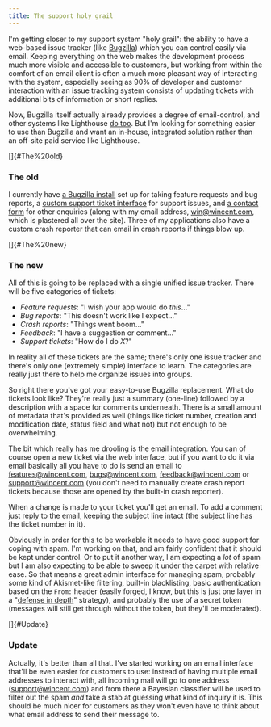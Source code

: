 ```yaml
---
title: The support holy grail
---
```


I'm getting closer to my support system "holy grail": the ability to have a web-based issue tracker (like [Bugzilla](http://www.wincent.com/knowledge-base/Bugzilla)) which you can control easily via email. Keeping everything on the web makes the development process much more visible and accessible to customers, but working from within the comfort of an email client is often a much more pleasant way of interacting with the system, especially seeing as 90% of developer and customer interaction with an issue tracking system consists of updating tickets with additional bits of information or short replies.

Now, Bugzilla itself actually already provides a degree of email-control, and other systems like Lighthouse [do too](http://www.lighthouseapp.com/help/how-do-i-send-emails-to-lighthouse). But I'm looking for something easier to use than Bugzilla and want an in-house, integrated solution rather than an off-site paid service like Lighthouse.

[]{#The%20old}

### The old

I currently have [a Bugzilla install](http://bugs.wincent.com/) set up for taking feature requests and bug reports, a [custom support ticket interface](https://secure.wincent.com/a/support/tickets/) for support issues, and [a contact form](http://www.wincent.com/a/contact/mail/) for other enquiries (along with my email address, <win@wincent.com>, which is plastered all over the site). Three of my applications also have a custom crash reporter that can email in crash reports if things blow up.

[]{#The%20new}

### The new

All of this is going to be replaced with a single unified issue tracker. There will be five categories of tickets:

-   *Feature requests*: "I wish your app would do *this*..."
-   *Bug reports*: "This doesn't work like I expect..."
-   *Crash reports*: "Things went boom..."
-   *Feedback*: "I have a suggestion or comment..."
-   *Support tickets*: "How do I do *X*?"

In reality all of these tickets are the same; there's only one issue tracker and there's only one (extremely simple) interface to learn. The categories are really just there to help me organize issues into groups.

So right there you've got your easy-to-use Bugzilla replacement. What do tickets look like? They're really just a summary (one-line) followed by a description with a space for comments underneath. There is a small amount of metadata that's provided as well (things like ticket number, creation and modification date, status field and what not) but not enough to be overwhelming.

The bit which really has me drooling is the email integration. You can of course open a new ticket via the web interface, but if you want to do it via email basically all you have to do is send an email to <features@wincent.com>, <bugs@wincent.com>, <feedback@wincent.com> or <support@wincent.com> (you don't need to manually create crash report tickets because those are opened by the built-in crash reporter).

When a change is made to your ticket you'll get an email. To add a comment just reply to the email, keeping the subject line intact (the subject line has the ticket number in it).

Obviously in order for this to be workable it needs to have good support for coping with spam. I'm working on that, and am fairly confident that it should be kept under control. Or to put it another way, I am expecting a *lot* of spam but I am also expecting to be able to sweep it under the carpet with relative ease. So that means a great admin interface for managing spam, probably some kind of Akismet-like filtering, built-in blacklisting, basic authentication based on the `From:` header (easily forged, I know, but this is just one layer in a "[defense in depth](http://www.wincent.com/knowledge-base/defense%20in%20depth)" strategy), and probably the use of a secret token (messages will still get through without the token, but they'll be moderated).

[]{#Update}

### Update

Actually, it's better than all that. I've started working on an email interface that'll be even easier for customers to use: instead of having multiple email addresses to interact with, all incoming mail will go to one address (<support@wincent.com>) and from there a Bayesian classifier will be used to filter out the spam *and* take a stab at guessing what kind of inquiry it is. This should be much nicer for customers as they won't even have to think about what email address to send their message to.
